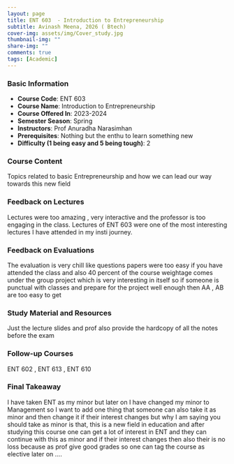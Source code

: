```yaml
---
layout: page
title: ENT 603  - Introduction to Entrepreneurship 
subtitle: Avinash Meena, 2026 ( Btech) 
cover-img: assets/img/Cover_study.jpg
thumbnail-img: ""
share-img: ""
comments: true
tags: [Academic]
---
```


### Basic Information

- **Course Code**: ENT 603 
- **Course Name**: Introduction to Entrepreneurship 
- **Course Offered In**: 2023-2024
- **Semester Season**: Spring
- **Instructors**: Prof Anuradha Narasimhan 
- **Prerequisites**: Nothing but the enthu to learn something new 
- **Difficulty (1 being easy and 5 being tough)**: 2

### Course Content
Topics related to basic Entrepreneurship and how we can lead our way towards this new field  

### Feedback on Lectures
Lectures were too amazing , very interactive and the professor is too engaging in the class. Lectures of ENT 603 were one of the most interesting lectures I have attended in my insti journey.

### Feedback on Evaluations
The evaluation is very chill like questions papers were too easy if you have attended the class and also 40 percent of the course weightage comes under the group project which is very interesting in itself so if someone is punctual with classes and prepare for the project well enough then AA , AB are too easy to get 

### Study Material and Resources
Just the lecture slides and prof also provide the hardcopy of all the notes before the exam


### Follow-up Courses
ENT 602 , ENT 613 , ENT 610 

### Final Takeaway
I have taken ENT as my minor but later on I have changed my minor to Management so I want to add one thing that someone can also take it as minor and then change it if their interest changes but why I am saying you should take as minor is that, this is a new field in education and after studying this course one can get a lot of interest in ENT and they can continue with this as minor and if their interest changes then also their is no loss because as prof give good grades so one can tag the course as elective later on ....

